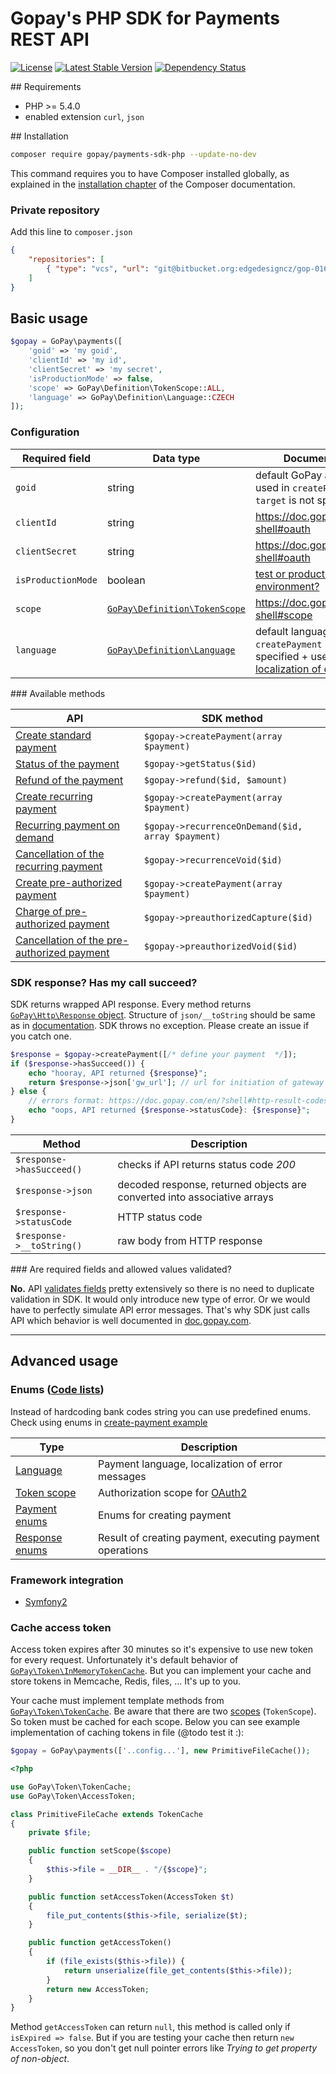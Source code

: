 
# Gopay's PHP SDK for Payments REST API

[![License](https://poser.pugx.org/gopay/payments-php-sdk/license)](https://packagist.org/packages/gopay/payments-php-sdk)
[![Latest Stable Version](https://poser.pugx.org/gopay/payments-php-sdk/v/stable)](https://packagist.org/packages/gopay/payments-php-sdk)
[![Dependency Status](https://www.versioneye.com/user/projects/55ff8ef0601dd900150001e5/badge.svg?style=flat)](https://www.versioneye.com/user/projects/55ff8ef0601dd900150001e5)

## Requirements

- PHP >= 5.4.0
- enabled extension `curl`, `json`

## Installation

```bash
composer require gopay/payments-sdk-php --update-no-dev
```

This command requires you to have Composer installed globally, as explained
in the [installation chapter](https://getcomposer.org/doc/00-intro.md)
of the Composer documentation.

### Private repository

Add this line to `composer.json`

```json
{
    "repositories": [
        { "type": "vcs", "url": "git@bitbucket.org:edgedesigncz/gop-016-sdk-php.git" }
    ]
}
```

## Basic usage

```php
$gopay = GoPay\payments([
    'goid' => 'my goid',
    'clientId' => 'my id',
    'clientSecret' => 'my secret',
    'isProductionMode' => false,
    'scope' => GoPay\Definition\TokenScope::ALL,
    'language' => GoPay\Definition\Language::CZECH
]);
```

### Configuration

Required field | Data type | Documentation |
-------------- | --------- | ----------- |
`goid` | string | default GoPay account used in `createPayment` if `target` is not specified
`clientId` | string | https://doc.gopay.com/en/?shell#oauth |
`clientSecret` | string | https://doc.gopay.com/en/?shell#oauth |
`isProductionMode` | boolean | [test or production environment?](https://help.gopay.com/en/s/ey) |
`scope` | [`GoPay\Definition\TokenScope`](src/Definition/TokenScope.php) | https://doc.gopay.com/en/?shell#scope |
`language` | [`GoPay\Definition\Language`](src/Definition/Language.php) | default language used in `createPayment` if `lang` is not specified + used for [localization of errors](https://doc.gopay.com/en/?shell#return-errors)

### Available methods

API | SDK method |
--- | ---------- |
[Create standard payment](https://doc.gopay.com/en/#standard-payment) | `$gopay->createPayment(array $payment)` |
[Status of the payment](https://doc.gopay.com/en/#status-of-the-payment) | `$gopay->getStatus($id)` |
[Refund of the payment](https://doc.gopay.com/en/#refund-of-the-payment-(cancelation)) | `$gopay->refund($id, $amount)` |
[Create recurring payment](https://doc.gopay.com/en/#recurring-payment) | `$gopay->createPayment(array $payment)` |
[Recurring payment on demand](https://doc.gopay.com/en/#recurring-payment-on-demand) | `$gopay->recurrenceOnDemand($id, array $payment)` |
[Cancellation of the recurring payment](https://doc.gopay.com/en/#cancellation-of-the-recurring-payment) | `$gopay->recurrenceVoid($id)` |
[Create pre-authorized payment](https://doc.gopay.com/en/#pre-authorized-payment) | `$gopay->createPayment(array $payment)` |
[Charge of pre-authorized payment](https://doc.gopay.com/en/#charge-of-pre-authorized-payment) | `$gopay->preauthorizedCapture($id)` |
[Cancellation of the pre-authorized payment](https://doc.gopay.com/en/#cancellation-of-the-pre-authorized-payment) | `$gopay->preauthorizedVoid($id)` |

### SDK response? Has my call succeed?

SDK returns wrapped API response. Every method returns
[`GoPay\Http\Response` object](src/Http/Response.php). Structure of `json/__toString`
should be same as in [documentation](https://doc.gopay.com/en).
SDK throws no exception. Please create an issue if you catch one. 

```php
$response = $gopay->createPayment([/* define your payment  */]);
if ($response->hasSucceed()) {
    echo "hooray, API returned {$response}";
    return $response->json['gw_url']; // url for initiation of gateway
} else {
    // errors format: https://doc.gopay.com/en/?shell#http-result-codes
    echo "oops, API returned {$response->statusCode}: {$response}";
}

```

Method | Description |
------ | ---------- |
`$response->hasSucceed()` | checks if API returns status code _200_ |
`$response->json` | decoded response, returned objects are converted into associative arrays |
`$response->statusCode` | HTTP status code |
`$response->__toString()` | raw body from HTTP response |

### Are required fields and allowed values validated?

**No.** API [validates fields](https://doc.gopay.com/en/?shell#return-errors) pretty extensively
so there is no need to duplicate validation in SDK. It would only introduce new type of error.
Or we would have to perfectly simulate API error messages. That's why SDK just calls API which
behavior is well documented in [doc.gopay.com](https://doc.gopay.com/en).

*****

## Advanced usage

### Enums ([Code lists](https://doc.gopay.com/en/?php#code-lists))

Instead of hardcoding bank codes string you can use predefined enums. 
Check using enums in  [create-payment example](/examples/create-payment.php)

Type | Description |
---- | ----------- |
[Language](/src/Definition/Language.php) | Payment language, localization of error messages |
[Token scope](/src/Definition/TokenScope.php) | Authorization scope for [OAuth2](https://doc.gopay.com/en/?php#oauth) |
[Payment enums](/src/Definition/Payment) | Enums for creating payment |
[Response enums](/src/Definition/Response) | Result of creating payment, executing payment operations |

### Framework integration

* [Symfony2](/examples/symfony.md)

### Cache access token

Access token expires after 30 minutes so it's expensive to use new token for every request.
Unfortunately it's default behavior of [`GoPay\Token\InMemoryTokenCache`](src/Token/InMemoryTokenCache.php).
But you can implement your cache and store tokens in Memcache, Redis, files, ... It's up to you.

Your cache must implement template methods from [`GoPay\Token\TokenCache`](src/Token/TokenCache.php).
Be aware that there are two [scopes](https://doc.gopay.com/en/?shell#scope) (`TokenScope`).
So token must be cached for each scope. 
Below you can see example implementation of caching tokens in file (@todo test it :):


```php
$gopay = GoPay\payments(['..config...'], new PrimitiveFileCache());
```

```php
<?php

use GoPay\Token\TokenCache;
use GoPay\Token\AccessToken;

class PrimitiveFileCache extends TokenCache
{
    private $file;

    public function setScope($scope)
    {
        $this->file = __DIR__ . "/{$scope}";
    }

    public function setAccessToken(AccessToken $t)
    {
        file_put_contents($this->file, serialize($t);
    }

    public function getAccessToken()
    {
        if (file_exists($this->file)) {
            return unserialize(file_get_contents($this->file));
        }
        return new AccessToken; 
    }
}

```

Method `getAccessToken` can return `null`, this method is called only if `isExpired => false`.
But if you are testing your cache then return `new AccessToken`, so you don't get
null pointer errors like _Trying to get property of non-object_.
